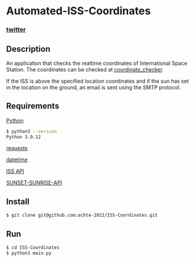 # Automated-ISS-Coordinates

### [twitter](https://twitter.com/achte_te)

## Description
An application that checks the realtime coordinates of International Space Station. The coordinates can be checked at [coordinate_checker](https://www.latlong.net/Show-Latitude-Longitude.html).

If the ISS is above the specified location coordinates and if the sun has set in the location on the ground, an email is sent using the SMTP protocol.  
## Requirements

[Python](https://www.python.org/)

```sh
$ python3 --version
Python 3.9.12
```

[requests](https://pypi.org/project/requests/)

[datetime](https://docs.python.org/3/library/datetime.html)

[ISS API](http://open-notify.org/Open-Notify-API/ISS-Location-Now/)

[SUNSET-SUNRISE-API](https://sunrise-sunset.org/api)

## Install

```sh
$ git clone git@github.com:achte-2022/ISS-Coordinates.git
```

## Run

```sh
$ cd ISS-Coordinates
$ python3 main.py
```
